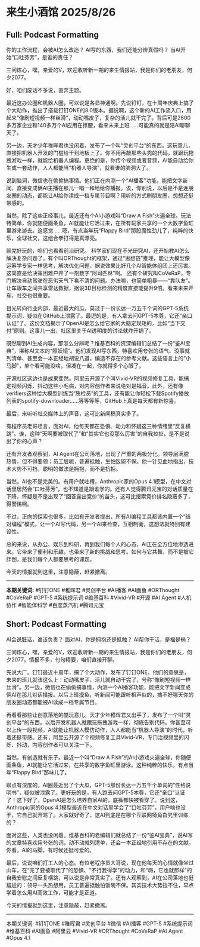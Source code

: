# 来生小酒馆 2025/8/26

## Full: Podcast Formatting 

你的工作流程，会被AI怎么改造？
AI写的东西，我们还能分辨真假吗？
当AI开始“口吐芬芳”，是谁的责任？

三问炼心，嘿，亲爱的V，欢迎收听新一期的来生情报站，我是你们的老朋友，何夕2077。

好，咱们废话不多说，直奔主题。

最近这办公圈和机器人圈，可以说是各显神通啊。先说钉钉，在十周年庆典上搞了个大动作，推出了搭载钉钉ONE的8.0版本。据说啊，这个新的AI工作流入口，用起来“像刷短视频一样丝滑”，动动嘴皮子，复杂的活儿就干完了。背后可是2600多万家企业和140多万个AI应用在撑腰，看来未来上班……可能真的就是陪AI聊聊天了。

另一边，天才少年稚晖君也没闲着，发布了一个叫“灵创平台”的东西。这玩意儿，直接把机器人开发的门槛给干到地板上了。你不用再敲那些头秃的代码，就跟玩拖拽游戏一样，就能给机器人编程。更绝的是，你传个视频或者音频，AI能自动给你生成一套动作，人人都能当“机器人导演”，就看谁的脑洞大了。

说到脑洞，微信也在偷偷搞事情。他们正在内测一个“AI播客”功能，能把文字新闻，直接变成俩AI主播在那儿一唱一和地给你播报。诶，你别说，以后是不是连朋友圈的动态，都能让AI给你读成一档专属节目啊？用听的方式刷朋友圈，想想还挺带感的。

当然，除了这些正经事儿，最近还有个AI小游戏叫“Draw A Fish”火遍全球。玩法特简单，你就随便画条鱼，AI就能让它活过来，在所有玩家共享的一个大数字鱼缸里游来游去。这感觉……嗯，有点当年玩“Flappy Bird”那股魔性劲儿了，纯粹的快乐，全球社交，这组合拳打得是真漂亮。

聊完好玩的，咱们也看看前沿研究。
科学家们现在不光研究AI，还开始教AI怎么解决复杂问题了。有个叫ORThought的框架，通过“思想链”推理，能让大模型像运筹学专家一样思考，解决优化问题，据说效果比好几个AI智能体组团上还厉害。这简直是给决策困难户开了一剂数字“阿司匹林”啊。
还有个研究叫CoVeRaP，专门解决自动驾驶在恶劣天气下看不清的问题。办法嘛，也简单粗暴——“靠队友”。让车跟车之间共享雷达数据，据说3D目标检测的精度直接能提升9倍。看来未来开车，社交也很重要。

目光转向行业内部，最近最大的瓜，莫过于一份长达一万五千个词的GPT-5系统提示词，疑似在GitHub上泄露了。最逗的是，有人拿去问GPT-5本尊，它还“亲口认证”了。这份文档揭示了OpenAI是怎么给它家的大脑定规矩的，比如“当下交付”原则。这事儿一出，社区里关于AI透明度的讨论就炸开锅了。

既然聊到AI生成内容，那怎么分辨呢？维基百科的资深编辑们总结了一份“鉴AI宝典”，堪称AI文本的“照妖镜”。他们发现AI写东西，特喜欢用夸张的语气、没事就列清单、甚至会一本正经地胡说八道，编造不存在的参考文献。这些语言上的“小马脚”，单个看可能没啥，但凑在一起，你就得多个心眼了。

开源社区这边也是成果斐然。阿里云开源了个叫Vivid-VR的视频修复工具，能搞定视频闪烁、抖动这些小毛病，对内容创作者来说绝对是福音。此外，还有像verifiers这种给大模型训练当“质检员”的工具，还有能让你轻松下载Spotify播放列表的spotify-downloader……等等等等，GitHub上真是每天都有新惊喜。

最后，来听听社交媒体上的声音，这可比新闻稿真实多了。

有程序员老哥坦言，面对AI，他每天都在恐惧、动力和怀疑这三种情绪里“反复横跳”。诶，这种“天啊要被取代了”和“其实它也没那么厉害”的自我拉扯，是不是说出了你的心声？

还有开发者观察到，AI Agent在公司落地，出现了严重的两极分化。领导层满腔热情，但不得要领；员工层呢，普遍抵触，生怕饭碗不保。他一针见血地指出，技术大势不可挡，聪明的做法是拥抱，而不是抗拒。

当然，AI也不是完美的。有用户就吐槽，Anthropic家的Opus 4.1模型，在中文对话里居然会“口吐芬芳”，也不知道是跟谁学的。还有人觉得腾讯元宝的对话质量在下降，怀疑是不是出现了“回答露出竞价”的苗头，这可比搜索竞价排名隐蔽多了，得警惕啊。

不过，正向的探索也很多。比如有开发者提出，所有AI编程工具都该内置一个“结对编程”模式，让一个AI写代码，另一个AI来检查，互相制衡，这想法就特别有建设性。

总的来说，从办公、娱乐到科研，再到我们每个人的心态，AI正在全方位地渗透进来。它带来了便利和乐趣，也带来了新的挑战和思考。如何与它共舞，而不是被它绊倒，是我们每个人都要思考的课题。

今天的情报就到这里，注意隐蔽，赶紧撤离。

---
**本期关键词:**
#钉钉ONE
#稚晖君
#灵创平台
#AI播客
#AI画鱼
#ORThought
#CoVeRaP
#GPT-5
#系统提示词
#维基百科
#Vivid-VR
#开源
#AI Agent
#人机协作
#智能体科学
#百度蒸汽机
#腾讯元宝

## Short: Podcast Formatting 

AI会说脏话，谁该负责？
面对AI，你是拥抱还是抵触？
AI帮你干活，是福是祸？

三问炼心，嘿，亲爱的V，欢迎收听新一期的来生情报站，我是你们的老朋友，何夕2077。情报不多，句句精要，咱们直接开聊。

先说大厂。钉钉最近十周年，搞了个大动作，发布了钉钉ONE。他们的意思是，未来的班儿就该这么上：动动嘴皮子，活儿就自动干完了，号称“像刷短视频一样丝滑”。另一边，微信也在偷偷搞事情，内测一个AI播客功能，能把文字新闻变成俩AI在那儿对话播报。以后上班摸鱼，听新闻可能跟听相声似的，搞不好哪天你的朋友圈动态都能被AI读成一档专属节目。

再看看那些让创意落地的酷玩意儿。天才少年稚晖君又出手了，发布了一个叫“灵创平台”的东西。以后开发机器人就跟玩拖拽游戏一样，彻底告别代码。你甚至可以上传一段视频，AI就能让机器人模仿动作，人人都能当“机器人导演”的时代，听着还挺带感。还有，阿里云开源了个视频修复工具Vivid-VR，专门治视频里的闪烁、抖动，内容创作者可以关注一下。

当然，有创造就有乐子。最近一个叫“Draw A Fish”的AI小游戏火遍全球，你随便画条鱼，AI就能让它活过来，在共享的数字鱼缸里游泳。这种纯粹的快乐，有点当年“Flappy Bird”那味儿了。

聊点有深度的。AI圈最近出了个大瓜，GPT-5那份长达一万五千个单词的“性格说明书”，疑似被泄露了。更好玩的是，有人跑去问GPT-5本尊，它还“亲口”认证了！这下好了，OpenAI是怎么培养自家AI的，底裤都快被看穿了。说到这，Anthropic家的Opus 4.1模型最近在中文对话里学会了“口吐芬芳”，用户啥也没干，它自己就开骂了。大家就好奇了，这AI到底是在哪个互联网犄角旮旯里训练的？

面对这些，人类也没闲着。维基百科的老编辑们就总结了一份“鉴AI宝典”，说AI写的文章特喜欢用夸张的词，动不动就列清单，还会一本正经地引用不存在的文献。你看，AI的马脚，有时候还挺可爱的。

最后，说说咱们打工人的心态。有位老程序员大哥说，现在他每天的心情就像坐过山车，在“完了要被取代了”的恐惧、“不行我得学”的动力，和“嗨，它也就那样”的自我安慰之间反复横跳，可以说是非常真实了。还有人观察到，AI在公司落地也挺尴尬的：领导一头热想用，员工普遍抵触怕饭碗不保。其实技术大势挡不住，早点学着怎么用AI高效工作，可能才是正道。

今天的情报就到这里，注意隐蔽，赶紧撤离。

---
本期关键词:
#钉钉ONE
#稚晖君
#灵创平台
#微信
#AI播客
#GPT-5
#系统提示词
#维基百科
#AI画鱼
#阿里云
#Vivid-VR
#ORThought
#CoVeRaP
#AI Agent
#Opus 4.1